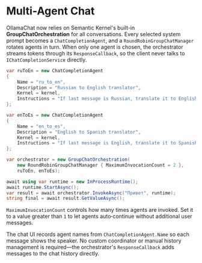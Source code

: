 # Multi-Agent Chat

OllamaChat now relies on Semantic Kernel's built-in **GroupChatOrchestration** for
all conversations. Every selected system prompt becomes a `ChatCompletionAgent`,
and a `RoundRobinGroupChatManager` rotates agents in turn. When only one agent is
chosen, the orchestrator streams tokens through its `ResponseCallback`, so the
client never talks to `IChatCompletionService` directly.

```csharp
var ruToEn = new ChatCompletionAgent
{
    Name = "ru_to_en",
    Description = "Russian to English translator",
    Kernel = kernel,
    Instructions = "If last message is Russian, translate it to English."
};

var enToEs = new ChatCompletionAgent
{
    Name = "en_to_es",
    Description = "English to Spanish translator",
    Kernel = kernel,
    Instructions = "If last message is English, translate it to Spanish."
};

var orchestrator = new GroupChatOrchestration(
    new RoundRobinGroupChatManager { MaximumInvocationCount = 2 },
    ruToEn, enToEs);

await using var runtime = new InProcessRuntime();
await runtime.StartAsync();
var result = await orchestrator.InvokeAsync("Привет", runtime);
string final = await result.GetValueAsync();
```

`MaximumInvocationCount` controls how many times agents are invoked. Set it to a
value greater than `1` to let agents auto‑continue without additional user
messages.

The chat UI records agent names from `ChatCompletionAgent.Name` so each message
shows the speaker. No custom coordinator or manual history management is
required—the orchestrator's `ResponseCallback` adds messages to the chat
history directly.

